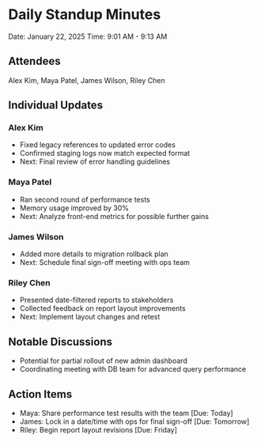 # Daily Standup Minutes
Date: January 22, 2025
Time: 9:01 AM - 9:13 AM

## Attendees
Alex Kim, Maya Patel, James Wilson, Riley Chen

## Individual Updates
### Alex Kim
* Fixed legacy references to updated error codes
* Confirmed staging logs now match expected format
* Next: Final review of error handling guidelines

### Maya Patel
* Ran second round of performance tests
* Memory usage improved by 30%
* Next: Analyze front-end metrics for possible further gains

### James Wilson
* Added more details to migration rollback plan
* Next: Schedule final sign-off meeting with ops team

### Riley Chen
* Presented date-filtered reports to stakeholders
* Collected feedback on report layout improvements
* Next: Implement layout changes and retest

## Notable Discussions
* Potential for partial rollout of new admin dashboard
* Coordinating meeting with DB team for advanced query performance

## Action Items
* Maya: Share performance test results with the team [Due: Today]
* James: Lock in a date/time with ops for final sign-off [Due: Tomorrow]
* Riley: Begin report layout revisions [Due: Friday]